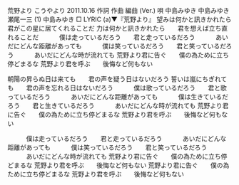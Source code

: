 荒野より
こうやより
2011.10.16
作詞  作曲  編曲 (Ver.)   唄
中島みゆき   中島みゆき   瀬尾一三 (1)
中島みゆき
□ LYRIC (a)▼『荒野より』
望みは何かと訊きかれたら　　君がこの星に居てくれることだ
力は何かと訊きかれたら　　君を想えば立ち直れることだ
　　　僕は走っているだろう　　君と走っているだろう
　　　あいだにどんな距離があっても
　　　僕は笑っているだろう　　君と笑っているだろう
　　　あいだにどんな時が流れても
荒野より君に告ぐ　　僕の為ために立ち停どまるな
荒野より君を呼ぶ　　後悔など何もない

朝陽の昇らぬ日は来ても　　君の声を疑う日はないだろう
誓いは嵐にちぎれても　　君の声を忘れる日はないだろう
　　　僕は歌っているだろう　　君と歌っているだろう
　　　あいだにどんな距離があっても
　　　僕は生きているだろう　　君と生きているだろう
　　　あいだにどんな時が流れても
荒野より君に告ぐ　　僕の為ために立ち停どまるな
荒野より君を呼ぶ　　後悔など何もない

　　　僕は走っているだろう　　君と走っているだろう
　　　あいだにどんな距離があっても
　　　僕は笑っているだろう　　君と笑っているだろう
　　　あいだにどんな時が流れても
荒野より君に告ぐ　　僕の為ために立ち停どまるな
荒野より君を呼ぶ　　後悔など何もない
荒野より君に告ぐ　　僕の為ために立ち停どまるな
荒野より君を呼ぶ　　後悔など何もない